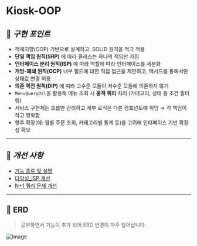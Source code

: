 # Kiosk-OOP

## 📌 *구현 포인트*  
- 객체지향(OOP) 기반으로 설계하고, SOLID 원칙을 적극 적용
- **단일 책임 원칙(SRP)** 에 따라 클래스는 하나의 책임만 가짐
- **인터페이스 분리 원칙(ISP)** 에 따라 역할에 따라 인터페이스를 세분화
- **개방-폐쇄 원칙(OCP)** 내부 필드에 대한 직접 접근을 제한하고, 메서드를 통해서만 상태값 변경 허용
- **의존 역전 원칙(DIP)** 에 따라 고수준 모듈이 저수준 모듈에 의존하지 않기
- `MenuQueryDsl`을 활용해 메뉴 조회 시 **동적 쿼리** 처리 (카테고리, 상태 등 조건 필터링)
- 서비스 구현체는 흐름만 관리하고 세부 로직은 다른 컴포넌트에 위임 → 각 책임이 작고 명확함
- 향후 확장(예: 월별 주문 조회, 카테고리별 통계 등)을 고려해 인터페이스 기반 확장성 확보
---
## 🔧 *개선 사항*

- [기능 종류 및 설명](experience/기능설명.md)
- [다양성_ISP 개선](experience/다향성_ISP.md)
- [N+1 쿼리 문제 개선](experience/JOIN%20FETCH.md)

---
## 📘 ERD
> 공부하면서 기능이 추가 되어 ERD 변경이 자주 일어납니다.

![Image](https://github.com/user-attachments/assets/3ec4c058-0cfa-4a12-bb2a-0a06511e4cee)
